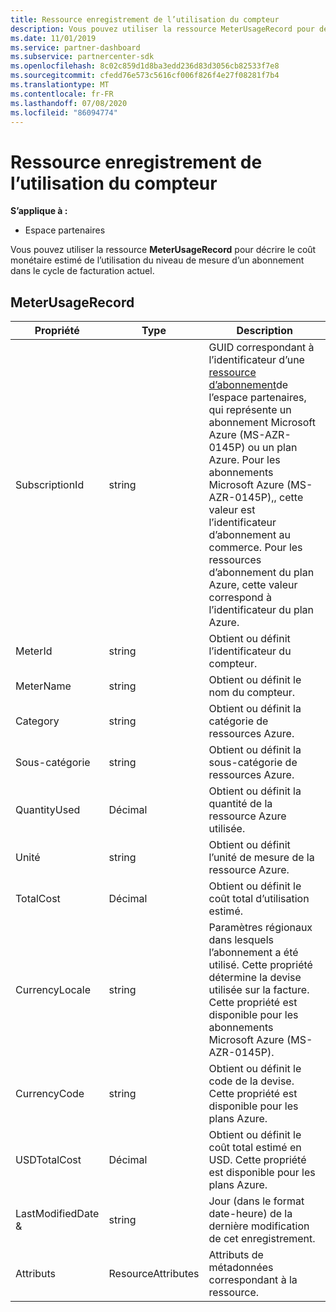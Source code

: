 ```yaml
---
title: Ressource enregistrement de l’utilisation du compteur
description: Vous pouvez utiliser la ressource MeterUsageRecord pour décrire le coût monétaire estimé de l’utilisation du niveau de mesure d’un abonnement dans le cycle de facturation actuel.
ms.date: 11/01/2019
ms.service: partner-dashboard
ms.subservice: partnercenter-sdk
ms.openlocfilehash: 8c02c859d1d8ba3edd236d83d3056cb82533f7e8
ms.sourcegitcommit: cfedd76e573c5616cf006f826f4e27f08281f7b4
ms.translationtype: MT
ms.contentlocale: fr-FR
ms.lasthandoff: 07/08/2020
ms.locfileid: "86094774"
---
```

# <a name="meter-usage-record-resource"></a>Ressource enregistrement de l’utilisation du compteur

**S’applique à :**

- Espace partenaires

Vous pouvez utiliser la ressource **MeterUsageRecord** pour décrire le coût monétaire estimé de l’utilisation du niveau de mesure d’un abonnement dans le cycle de facturation actuel.

## <a name="meterusagerecord"></a>MeterUsageRecord

| Propriété         | Type               | Description                                                                                   |
|------------------|--------------------|-----------------------------------------------------------------------------------------------|
| SubscriptionId           | string             | GUID correspondant à l’identificateur d’une [ressource d’abonnement](subscription-resources.md#subscription)de l’espace partenaires, qui représente un abonnement Microsoft Azure (MS-AZR-0145P) ou un plan Azure. Pour les abonnements Microsoft Azure (MS-AZR-0145P),, cette valeur est l’identificateur d’abonnement au commerce. Pour les ressources d’abonnement du plan Azure, cette valeur correspond à l’identificateur du plan Azure.                  |
| MeterId  | string             | Obtient ou définit l’identificateur du compteur.                                                        |
| MeterName          | string             | Obtient ou définit le nom du compteur.                                       |
| Category               | string             | Obtient ou définit la catégorie de ressources Azure.                                                 |
| Sous-catégorie             | string             |  Obtient ou définit la sous-catégorie de ressources Azure.                                                     |
| QuantityUsed        | Décimal             | Obtient ou définit la quantité de la ressource Azure utilisée.   |
| Unité   | string             | Obtient ou définit l’unité de mesure de la ressource Azure. |
| TotalCost   | Décimal             | Obtient ou définit le coût total d’utilisation estimé. |
| CurrencyLocale   | string             | Paramètres régionaux dans lesquels l’abonnement a été utilisé. Cette propriété détermine la devise utilisée sur la facture. Cette propriété est disponible pour les abonnements Microsoft Azure (MS-AZR-0145P). |
| CurrencyCode   | string             | Obtient ou définit le code de la devise. Cette propriété est disponible pour les plans Azure.                                         |
| USDTotalCost   | Décimal             | Obtient ou définit le coût total estimé en USD. Cette propriété est disponible pour les plans Azure.                                         |
| LastModifiedDate & | string             | Jour (dans le format date-heure) de la dernière modification de cet enregistrement.                             |
| Attributs       | ResourceAttributes | Attributs de métadonnées correspondant à la ressource.                                        |                                           |
